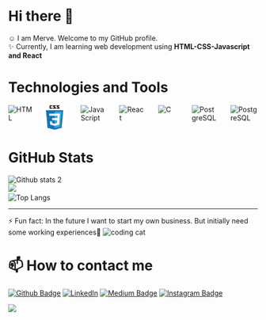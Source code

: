 # Hi there 👋

☺️ I am Merve. Welcome to my GitHub profile.  
✨ Currently, I am learning web development using **HTML-CSS-Javascript and React**  

# Technologies and Tools
<div style="display:flex; justify-content:space-between;">
<img src="https://upload.wikimedia.org/wikipedia/commons/thumb/6/61/HTML5_logo_and_wordmark.svg/2048px-HTML5_logo_and_wordmark.svg.png" alt="HTML" width="50" height="50"/>         
<img src="https://raw.githubusercontent.com/github/explore/80688e429a7d4ef2fca1e82350fe8e3517d3494d/topics/css/css.png" alt="CSS" width="50" height="50" style="margin-right: 10px;"/>
<img src="https://i0.wp.com/blogs.embarcadero.com/wp-content/uploads/2020/08/JavaScript-logo.png?ssl=1" alt="JavaScript" width="50" height="50" style="margin-right: 10px;"/>
<img src="https://cdn.icon-icons.com/icons2/2107/PNG/512/file_type_reactjs_icon_130205.png" alt="React" width="50" height="50" style="margin-right: 10px;"/>
<img src="https://www.kindpng.com/picc/m/403-4039227_c-language-logo-png-transparent-png.png" alt="C" width="50" height="50" style="margin-right
<img src="https://cdn.icon-icons.com/icons2/2107/PNG/512/file_type_postgresql_icon_130263.png" alt="PostgreSQL" width="50" height="50" style="margin-right: 10px;"/>
<img src="https://w7.pngwing.com/pngs/173/36/png-transparent-postgresql-logo-computer-software-database-open-source-s-text-head-snout.png" alt="PostgreSQL" width="50" height="50" style="margin-right: 10px;"/>
<img src="https://www.pngmart.com/files/7/Python-Transparent-Background.png" alt="PostgreSQL" width="55" height="50" style="margin-right: 0px;"/>

</div>




# GitHub Stats                                                                                                                                               
![Github stats 2](https://github-readme-stats.vercel.app/api?username=MervePolat977&show_icons=true&theme=radical)   
                                                                                                                                                                       ![](https://github-readme-streak-stats.herokuapp.com/?user=MervePolat977&theme=dark&hide_border=true)<br/> 
                                                                                                                                                                       ![Top Langs](https://github-readme-stats.vercel.app/api/top-langs/?username=MervePolat977&show_icons=true&theme=radical&layout=compact)

                                                                                                                                               
                                                                                                                                                                                                        
------------------------------------------------------------------------------------
⚡ Fun fact: In the future I want to start my own business. But initially need some working experiences🎉 ![coding cat](https://media.giphy.com/media/unQ3IJU2RG7DO/giphy.gif)
 
  


# 📫 How to contact me   
[![Github Badge](https://img.shields.io/badge/-Github-000?style=quare&labelColor=000&logo=Github&logoColor=white&link=link)](https://github.com/MervePolat977) 
[![LinkedIn](https://img.shields.io/badge/-LinkedIn-blue?style=flat&logo=Linkedin&logoColor=white&link=your-link-here)](https://www.linkedin.com/in/merve-polat-32855619a/)
[![Medium Badge](https://img.shields.io/badge/-Medium-757575?style=flat-quare&labelColor=757575&logo=Medium&logoColor=white&link=link)](https://medium.com/@pmervepolat977) 
[![Instagram Badge](https://img.shields.io/badge/-Instagram-C13584?style=flat-quare&labelColor=C13584&logo=instagram&logoColor=white&link=link)](https://www.instagram.com/mervepolat3790/)   
   
                                                                                                                                               
                                                                                                                                               
[![](https://visitcount.itsvg.in/api?id=MervePolat977&icon=0&color=0)](https://visitcount.itsvg.in)

<!-- Proudly created with GPRM ( https://gprm.itsvg.in ) -->

                                                                                                                                                   
                                                                                                                                               
                                                                                                                                               
                                                                                                                                               
 <!--                                                                                                                                              
 ## Contact 
<div> 
  <a href="https://www.linkedin.com/in/ericagrundy" target="_blank"><img src="https://img.shields.io/badge/-LinkedIn-%230077B5?style=for-the-badge&logo=linkedin&logoColor=white" target="_blank"></a> 
  <a href="https://twitter.com/ericagrundy" target="_blank"><img src="https://img.shields.io/badge/-Twitter-%23EA4335?style=for-the-badge&logo=youtube&logoColor=white" target="_blank"></a>
  <a href="https://instagram.com/ericagrundy" target="_blank"><img src="https://img.shields.io/badge/-Instagram-%23E4405F?style=for-the-badge&logo=instagram&logoColor=white" target="_blank"></a>
  <a href = "mailto: ericamalakian@gmail.com"><img src="https://img.shields.io/badge/-Gmail-%23333?style=for-the-badge&logo=gmail&logoColor=white" target="_blank"></a>
 </br>
</br>
 
  ![Snake animation](https://github.com/MervePolat977/MervePolat977/blob/output/github-contribution-grid-snake.svg)
 
</div>
-->






                                                                                                                                               

<!-- 
  [![Top Langs](https://github-readme-stats.vercel.app/api/top-langs/?username=MervePolat977)](https://github.com/MervePolat977/github-readme-stats)
-->

<!--
  [![Merve's GitHub stats](https://github-readme-stats.vercel.app/api?username=MervePolat977)](https://github.com/MervePolat977/github-readme-stats)
-->

<!--
  ![Github stats 1](https://github-readme-stats.vercel.app/api?username=MervePolat977&show_icons=true&theme=gradient) 
-->



 


<!--
**MervePolat977/MervePolat977** is a ✨ _special_ ✨ repository because its `README.md` (this file) appears on your GitHub profile.

Here are some ideas to get you started:

- 🔭 I’m currently working on ...
- 🌱 I’m currently learning ...
- 👯 I’m looking to collaborate on ...
- 🤔 I’m looking for help with ...
- 💬 Ask me about ...
- 📫 How to reach me: ...
- 😄 Pronouns: ...
- ⚡ Fun fact: ...
-->

                                                                                                                                               
                                                                                                                                               
 <!--                                                                                                                                              ## Hi, I am Erica Grundy! 
</br>

 <div>
  <a href="https://github.com/eagrundy">
   <img align="center" height="170" src="https://github-readme-stats.vercel.app/api/top-langs/?username=eagrundy&layout=compact&langs_count=16&theme=dracula"/>
  <img align="center" src="https://github-readme-stats.vercel.app/api?username=eagrundy&show_icons=true&theme=dracula&include_all_commits=true&count_private=true&hide=issues"/>
</div>
 
 ## Skills
<div style="display: inline_block"><br>
  <img height="40" align="center" alt="Erica-Ruby" height="30" width="40" src="https://raw.githubusercontent.com/devicons/devicon/master/icons/ruby/ruby-plain.svg">
 &nbsp;&nbsp;&nbsp;&nbsp;&nbsp;&nbsp;&nbsp;&nbsp;&nbsp;&nbsp;&nbsp;&nbsp;&nbsp;
  <img height="40" align="center" alt="Erica-Js" height="30" width="40" src="https://raw.githubusercontent.com/devicons/devicon/master/icons/javascript/javascript-plain.svg">
 &nbsp;&nbsp;&nbsp;&nbsp;&nbsp;&nbsp;&nbsp;&nbsp;&nbsp;&nbsp;&nbsp;&nbsp;&nbsp;
  <img height="40" align="center" alt="Erica-React" height="30" width="40" src="https://raw.githubusercontent.com/devicons/devicon/master/icons/react/react-original.svg">
 &nbsp;&nbsp;&nbsp;&nbsp;&nbsp;&nbsp;&nbsp;&nbsp;&nbsp;&nbsp;&nbsp;&nbsp;&nbsp;
  <img height="40" align="center" alt="Erica-Redux" height="30" width="40" src="https://raw.githubusercontent.com/devicons/devicon/master/icons/redux/redux-original.svg">
 &nbsp;&nbsp;&nbsp;&nbsp;&nbsp;&nbsp;&nbsp;&nbsp;&nbsp;&nbsp;&nbsp;&nbsp;&nbsp;
  <img height="40" align="center" alt="Erica-HTML" height="30" width="40" src="https://raw.githubusercontent.com/devicons/devicon/master/icons/html5/html5-original.svg">
 &nbsp;&nbsp;&nbsp;&nbsp;&nbsp;&nbsp;&nbsp;&nbsp;&nbsp;&nbsp;&nbsp;&nbsp;&nbsp;
  <img height="40" align="center" alt="Erica-CSS" height="30" width="40" src="https://raw.githubusercontent.com/devicons/devicon/master/icons/css3/css3-original.svg">
  <img align="right" height="180em" alt="Erica-yoda" src="https://media.giphy.com/media/l44Qqz6gO6JiVV3pu/giphy.gif">
</div>
  
</br>

-->
